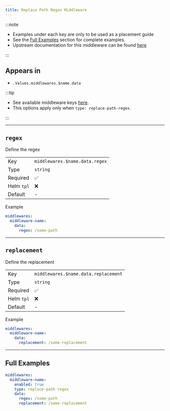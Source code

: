 ```yaml
---
title: Replace Path Regex Middleware
---
```


:::note

- Examples under each key are only to be used as a placement guide
- See the [Full Examples](/common/middlewares/replace-path-regex#full-examples) section for complete examples.
- Upstream documentation for this middleware can be found [here](https://doc.traefik.io/traefik/middlewares/http/replacepathregex)

:::

## Appears in

- `.Values.middlewares.$name.data`

:::tip

- See available middleware keys [here](/common/middlewares).
- This options apply only when `type: replace-path-regex`.

:::

---

## `regex`

Define the regex

|            |                                |
| ---------- | ------------------------------ |
| Key        | `middlewares.$name.data.regex` |
| Type       | `string`                       |
| Required   | ✅                              |
| Helm `tpl` | ❌                              |
| Default    | -                              |

Example

```yaml
middlewares:
  middleware-name:
    data:
      regex: /some-path
```

---

## `replacement`

Define the replacement

|            |                                      |
| ---------- | ------------------------------------ |
| Key        | `middlewares.$name.data.replacement` |
| Type       | `string`                             |
| Required   | ✅                                    |
| Helm `tpl` | ❌                                    |
| Default    | -                                    |

Example

```yaml
middlewares:
  middleware-name:
    data:
      replacement: /some-replacement
```

---

## Full Examples

```yaml
middlewares:
  middleware-name:
    enabled: true
    type: replace-path-regex
    data:
      regex: /some-path
      replacement: /some-replacement
```

